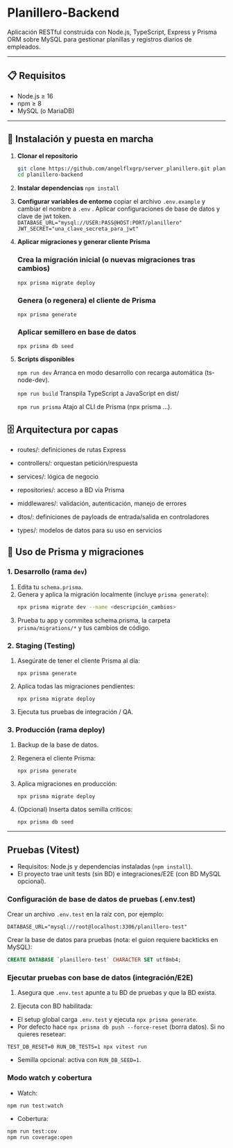 # Planillero-Backend

Aplicación RESTful construida con Node.js, TypeScript, Express y Prisma ORM sobre MySQL para gestionar planillas y registros diarios de empleados.

---

## 📋 Requisitos

- Node.js ≥ 16
- npm ≥ 8
- MySQL (o MariaDB)

---

## 🚀 Instalación y puesta en marcha

1. **Clonar el repositorio**

   ```bash
   git clone https://github.com/angelflxgrp/server_planillero.git planillero-backend
   cd planillero-backend

   ```

2. **Instalar dependencias**
   `npm install`

3. **Configurar variables de entorno**
   copiar el archivo `.env.example` y cambiar el nombre a `.env` .
   Aplicar configuraciones de base de datos y clave de jwt token.
   `DATABASE_URL="mysql://USER:PASS@HOST:PORT/planillero"
JWT_SECRET="una_clave_secreta_para_jwt"
`
4. **Aplicar migraciones y generar cliente Prisma**

   ### Crea la migración inicial (o nuevas migraciones tras cambios)

   `npx prisma migrate deploy`

   ### Genera (o regenera) el cliente de Prisma

   `npx prisma generate`

   ### Aplicar semillero en base de datos

   `npx prisma db seed`

5. **Scripts disponibles**

   `npm run dev`
   Arranca en modo desarrollo con recarga automática (ts-node-dev).

   `npm run build`
   Transpila TypeScript a JavaScript en dist/

   `npm run prisma`
   Atajo al CLI de Prisma (npx prisma …).

## 🗄️ Arquitectura por capas

- routes/: definiciones de rutas Express

- controllers/: orquestan petición/respuesta

- services/: lógica de negocio

- repositories/: acceso a BD vía Prisma

- middlewares/: validación, autenticación, manejo de errores

- dtos/: definiciones de payloads de entrada/salida en controladores

- types/: modelos de datos para su uso en servicios

## 🔧 Uso de Prisma y migraciones

### 1. Desarrollo (rama `dev`)

1. Edita tu `schema.prisma`.
2. Genera y aplica la migración localmente (incluye `prisma generate`):
   ```bash
   npx prisma migrate dev --name <descripción_cambios>
   ```
3. Prueba tu app y commitea schema.prisma, la carpeta `prisma/migrations/*` y tus cambios de código.

### 2. Staging (Testing)

1.  Asegúrate de tener el cliente Prisma al día:

        npx prisma generate

2.  Aplica todas las migraciones pendientes:

        npx prisma migrate deploy

3.  Ejecuta tus pruebas de integración / QA.

### 3. Producción (rama deploy)

1.  Backup de la base de datos.
2.  Regenera el cliente Prisma:

        npx prisma generate

3.  Aplica migraciones en producción:

        npx prisma migrate deploy

4.  (Opcional) Inserta datos semilla críticos:

        npx prisma db seed

---

## Pruebas (Vitest)

- Requisitos: Node.js y dependencias instaladas (`npm install`).
- El proyecto trae unit tests (sin BD) e integraciones/E2E (con BD MySQL opcional).

### Configuración de base de datos de pruebas (.env.test)

Crear un archivo `.env.test` en la raíz con, por ejemplo:

```
DATABASE_URL="mysql://root@localhost:3306/planillero-test"

```

Crear la base de datos para pruebas (nota: el guion requiere backticks en MySQL):

```sql
CREATE DATABASE `planillero-test` CHARACTER SET utf8mb4;
```


### Ejecutar pruebas con base de datos (integración/E2E)

1) Asegura que `.env.test` apunte a tu BD de pruebas y que la BD exista.

2) Ejecuta con BD habilitada:

- El setup global carga `.env.test` y ejecuta `npx prisma generate`.
- Por defecto hace `npx prisma db push --force-reset` (borra datos). Si no quieres resetear:

```
TEST_DB_RESET=0 RUN_DB_TESTS=1 npx vitest run
```

- Semilla opcional: activa con `RUN_DB_SEED=1`.

### Modo watch y cobertura

- Watch:

```
npm run test:watch
```

- Cobertura:

```
npm run test:cov
npm run coverage:open
```
